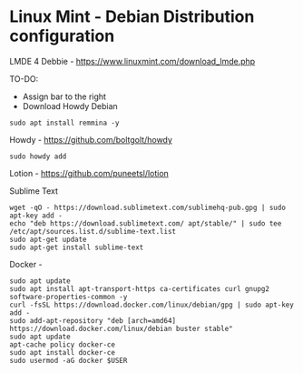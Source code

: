 # Linux Mint - Debian Distribution configuration

LMDE 4 Debbie - https://www.linuxmint.com/download_lmde.php

TO-DO:
- Assign bar to the right
- Download Howdy Debian

```
sudo apt install remmina -y
```

Howdy - https://github.com/boltgolt/howdy
```
sudo howdy add
```

Lotion - https://github.com/puneetsl/lotion

Sublime Text
```
wget -qO - https://download.sublimetext.com/sublimehq-pub.gpg | sudo apt-key add -
echo "deb https://download.sublimetext.com/ apt/stable/" | sudo tee /etc/apt/sources.list.d/sublime-text.list
sudo apt-get update
sudo apt-get install sublime-text
```

Docker - 
```
sudo apt update
sudo apt install apt-transport-https ca-certificates curl gnupg2 software-properties-common -y
curl -fsSL https://download.docker.com/linux/debian/gpg | sudo apt-key add -
sudo add-apt-repository "deb [arch=amd64] https://download.docker.com/linux/debian buster stable"
sudo apt update
apt-cache policy docker-ce
sudo apt install docker-ce
sudo usermod -aG docker $USER
```
